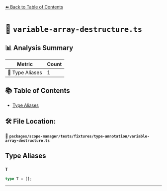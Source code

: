 [⬅️ Back to Table of Contents](../../../../../index.md)

# 📄 `variable-array-destructure.ts`

## 📊 Analysis Summary

| Metric | Count |
|--------|-------|
| 📑 Type Aliases | 1 |

## 📚 Table of Contents

- [Type Aliases](#type-aliases)

## 🛠️ File Location:
📂 **`packages/scope-manager/tests/fixtures/type-annotation/variable-array-destructure.ts`**

## Type Aliases

### `T`

```ts
type T = [];
```


---